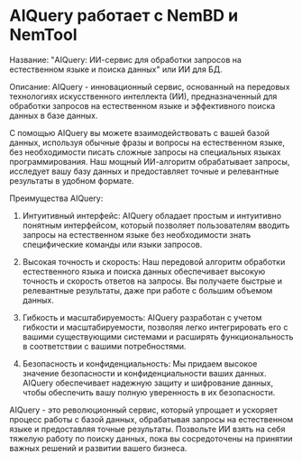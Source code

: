 # AIQuery работает с NemBD и NemTool
Название: "AIQuery: ИИ-сервис для обработки запросов на естественном языке и поиска данных" или ИИ для БД.

Описание:
AIQuery - инновационный сервис, основанный на передовых технологиях искусственного интеллекта (ИИ), предназначенный для обработки запросов на естественном языке и эффективного поиска данных в базе данных.

С помощью AIQuery вы можете взаимодействовать с вашей базой данных, используя обычные фразы и вопросы на естественном языке, без необходимости писать сложные запросы на специальных языках программирования. Наш мощный ИИ-алгоритм обрабатывает запросы, исследует вашу базу данных и предоставляет точные и релевантные результаты в удобном формате.

Преимущества AIQuery:

1. Интуитивный интерфейс: AIQuery обладает простым и интуитивно понятным интерфейсом, который позволяет пользователям вводить запросы на естественном языке без необходимости знать специфические команды или языки запросов.

2. Высокая точность и скорость: Наш передовой алгоритм обработки естественного языка и поиска данных обеспечивает высокую точность и скорость ответов на запросы. Вы получаете быстрые и релевантные результаты, даже при работе с большим объемом данных.

3. Гибкость и масштабируемость: AIQuery разработан с учетом гибкости и масштабируемости, позволяя легко интегрировать его с вашими существующими системами и расширять функциональность в соответствии с вашими потребностями.

4. Безопасность и конфиденциальность: Мы придаем высокое значение безопасности и конфиденциальности ваших данных. AIQuery обеспечивает надежную защиту и шифрование данных, чтобы обеспечить вашу полную уверенность в их безопасности.

AIQuery - это революционный сервис, который упрощает и ускоряет процесс работы с базой данных, обрабатывая запросы на естественном языке и предоставляя точные результаты. Позвольте ИИ взять на себя тяжелую работу по поиску данных, пока вы сосредоточены на принятии важных решений и развитии вашего бизнеса.
